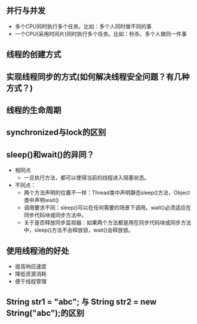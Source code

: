 ## 并行与并发
- 多个CPU同时执行多个任务。比如：多个人同时做不同的事
- 一个CPU(采用时间片)同时执行多个任务。比如：秒杀、多个人做同一件事

## 线程的创建方式

## 实现线程同步的方式(如何解决线程安全问题？有几种方式？)

## 线程的生命周期

## synchronized与lock的区别

## sleep()和wait()的异同？
- 相同点
  - 一旦执行方法，都可以使得当前的线程进入阻塞状态。
- 不同点：
  - 两个方法声明的位置不一样：Thread类中声明静态sleep()方法，Object类中声明wait()
  - 调用要求不同：sleep()可以在任何需要的场景下调用。wait()必须适应在同步代码块或同步方法中。
  - 关于是否释放同步监视器：如果两个方法都是用在同步代码块或同步方法中，sleep()方法不会释放锁，wait()会释放锁。
  
## 使用线程池的好处
- 提高响应速度
- 降低资源消耗
- 便于线程管理

## String str1 = "abc"; 与 String str2 = new String("abc");的区别